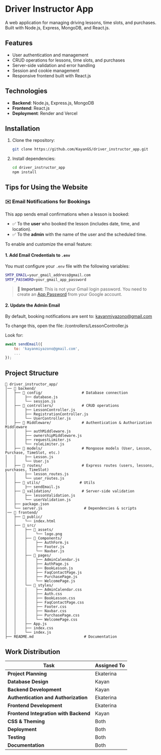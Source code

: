 # Driver Instructor App

A web application for managing driving lessons, time slots, and purchases. Built with Node.js, Express, MongoDB, and React.js.

## Features
- User authentication and management
- CRUD operations for lessons, time slots, and purchases
- Server-side validation and error handling
- Session and cookie management
- Responsive frontend built with React.js

## Technologies
- **Backend**: Node.js, Express.js, MongoDB
- **Frontend**: React.js
- **Deployment**: Render and Vercel

## Installation
1. Clone the repository:
   ```bash
   git clone https://github.com/KayanGS/driver_instructor_app.git
   ```
2. Install dependencies:
   ```bash
   cd driver_instructor_app
   npm install
   ```

## Tips for Using the Website

### ✉️ Email Notifications for Bookings

This app sends email confirmations when a lesson is booked:
- ✅ To the **user** who booked the lesson (includes date, time, and location).
- ✅ To the **admin** with the name of the user and the scheduled time.

To enable and customize the email feature:

#### 1. Add Email Credentials to `.env`
You must configure your `.env` file with the following variables:
   ```bash
   SMTP_EMAIL=your_gmail_address@gmail.com
   SMTP_PASSWORD=your_gmail_app_password
   ```

> 🔐 **Important:** This is not your Gmail login password. You need to create an [App Password](https://support.google.com/accounts/answer/185833?hl=en) from your Google account.

#### 2. Update the Admin Email
By default, booking notifications are sent to: kayanmiyazono@gmail.com


To change this, open the file: /controllers/LessonController.js

Look for:
```js
await sendEmail({
    to: 'kayanmiyazono@gmail.com',
    ...
});
```

## Project Structure
```
📂 driver_instructor_app/
│── 📂 backend/
│   ├── 📂 config/                  # Database connection
│   │    ├── database.js
│   │    └── session.js
│   ├── 📂 controllers/             # CRUD operations
│   │    ├── LessonController.js
│   │    ├── RegistrationController.js
│   │    └── UserController.js
│   ├── 📂 Middleware/              # Authentication & Authorization Middleware
│   │    ├── authMiddleware.js
│   │    ├── ownershipMiddleware.js
│   │    ├── requestLimiter.js
│   │    └── roleLimiter.js
│   ├── 📂 models/                  # Mongoose models (User, Lesson, Purchase, TimeSlot, etc.)
│   │    ├── Lesson.js
│   │    └── User.js
│   ├── 📂 routes/                  # Express routes (users, lessons, purchases, TimeSlot)
│   │    ├── lesson_routes.js   
│   │    └── user_routes.js
│   ├── 📂 utils/                  # Utils
│   │    ├── sendEmail.js  
│   ├── 📂 validation/              # Server-side validation
│   │    ├── lessonValidation.js
│   │    └── userValidation.js
│   ├── package.json
│   └── server.js                   # Dependencies & scripts
│── 📂 frontend/
│   ├── 📂 public/
│   │    └── index.html
│   ├── 📂 src/
│   │    ├── 📂 assets/
│   │    │    └── logo.png
│   │    ├── 📂 Components/
│   │    │    ├── AuthForm.js
│   │    │    ├── Footer.js
│   │    │    └── Navbar.js
│   │    ├── 📂 pages/
│   │    │    ├── AdminCalendar.js
│   │    │    ├── AuthPage.js
│   │    │    ├── BookLesson.js
│   │    │    ├── FaqContactPage.js
│   │    │    ├── PurchasePage.js
│   │    │    └── WelcomePage.js
│   │    └── 📂 styles/
│   │    │    ├── AdminCalendar.css
│   │    │    ├── Auth.css
│   │    │    ├── BookLesson.css
│   │    │    ├── FaqContactPage.css
│   │    │    ├── Footer.css
│   │    │    ├── Navbar.css
│   │    │    ├── PurchasePage.css
│   │    │    └── WelcomePage.css
│   │    ├── App.js
│   │    ├── index.css
│   │    └── index.js
├── README.md                       # Documentation
```

## Work Distribution
| Task                                      | Assigned To |
|-------------------------------------------|-------------|
| **Project Planning**                      | Ekaterina   |
| **Database Design**                       | Kayan       |
| **Backend Development**                   | Kayan       |
| **Authentication and Authorization**      | Ekaterina   |
| **Frontend Development**                  | Ekaterina   |
| **Frontend Integration with Backend**     | Kayan       |
| **CSS & Theming**                         | Both        |
| **Deployment**                            | Both        |
| **Testing**                               | Both        |
| **Documentation**                         | Both        |
